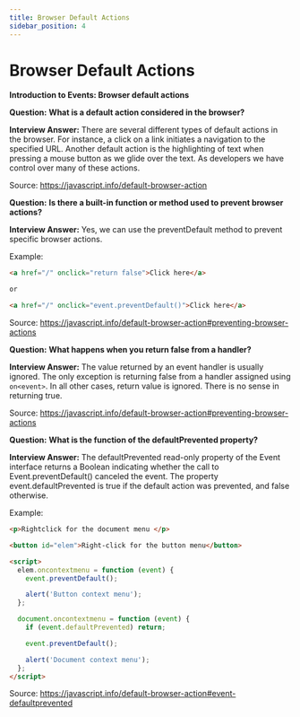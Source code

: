 ```yaml
---
title: Browser Default Actions
sidebar_position: 4
---
```


# Browser Default Actions

**Introduction to Events: Browser default actions**

**Question:** **What is a default action considered in the browser?**

**Interview Answer:** There are several different types of default actions in the browser. For instance, a click on a link initiates a navigation to the specified URL. Another default action is the highlighting of text when pressing a mouse button as we glide over the text. As developers we have control over many of these actions.

Source: <https://javascript.info/default-browser-action>

**Question:** **Is there a built-in function or method used to prevent browser actions?**

**Interview Answer:** Yes, we can use the preventDefault method to prevent specific browser actions.

Example:

```html
<a href="/" onclick="return false">Click here</a>

or

<a href="/" onclick="event.preventDefault()">Click here</a>
```

Source: <https://javascript.info/default-browser-action#preventing-browser-actions>

**Question:** **What happens when you return false from a handler?**

**Interview Answer:** The value returned by an event handler is usually ignored. The only exception is returning false from a handler assigned using `on<event>`. In all other cases, return value is ignored. There is no sense in returning true.

Source: <https://javascript.info/default-browser-action#preventing-browser-actions>

**Question:** **What is the function of the defaultPrevented property?**

**Interview Answer:** The defaultPrevented read-only property of the Event interface returns a Boolean indicating whether the call to Event.preventDefault() canceled the event. The property event.defaultPrevented is true if the default action was prevented, and false otherwise.

Example:

```html
<p>Rightclick for the document menu </p>

<button id="elem">Right-click for the button menu</button>

<script>
  elem.oncontextmenu = function (event) {
    event.preventDefault();

    alert('Button context menu');
  };

  document.oncontextmenu = function (event) {
    if (event.defaultPrevented) return;

    event.preventDefault();

    alert('Document context menu');
  };
</script>
```

Source: <https://javascript.info/default-browser-action#event-defaultprevented>
